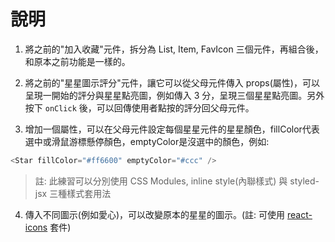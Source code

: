 # 說明

1. 將之前的"加入收藏"元件，拆分為 List, Item, FavIcon 三個元件，再組合後，和原本之前功能是一樣的。

2. 將之前的"星星圖示評分"元件，讓它可以從父母元件傳入 props(屬性)，可以呈現一開始的評分與星星點亮圖，例如傳入 3 分，呈現三個星星點亮圖。另外按下 `onClick` 後，可以回傳使用者點按的評分回父母元件。

3. 增加一個屬性，可以在父母元件設定每個星星元件的星星顏色，fillColor代表選中或滑鼠游標懸停顏色，emptyColor是沒選中的顏色，例如:

```js
<Star fillColor="#ff6600" emptyColor="#ccc" />
```

> 註: 此練習可以分別使用 CSS Modules, inline style(內聯樣式) 與 styled-jsx 三種樣式套用法

4. 傳入不同圖示(例如愛心)，可以改變原本的星星的圖示。(註: 可使用 [react-icons](https://github.com/react-icons/react-icons) 套件)
